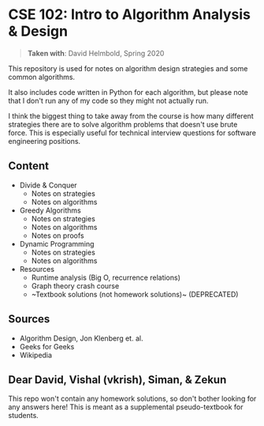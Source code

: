 # CSE 102: Intro to Algorithm Analysis & Design
> **Taken with**: David Helmbold, Spring 2020

This repository is used for notes on algorithm design strategies and some common algorithms.

It also includes code written in Python for each algorithm, but please note that I don't run any of my code so they might not actually run.

I think the biggest thing to take away from the course is how many different strategies there are to solve algorithm problems that doesn't use brute force. This is especially useful for technical interview questions for software engineering positions.

## Content
* Divide & Conquer
    * Notes on strategies
    * Notes on algorithms
* Greedy Algorithms
    * Notes on strategies
    * Notes on algorithms
    * Notes on proofs
* Dynamic Programming
    * Notes on strategies
    * Notes on algorithms
* Resources
    * Runtime analysis (Big O, recurrence relations)
    * Graph theory crash course
    * ~Textbook solutions (not homework solutions)~ (DEPRECATED)


## Sources
* Algorithm Design, Jon Klenberg et. al.
* Geeks for Geeks
* Wikipedia

## Dear David, Vishal (vkrish), Siman, & Zekun
This repo won't contain any homework solutions, so don't bother looking for any answers here! This is meant as a supplemental pseudo-textbook for students.